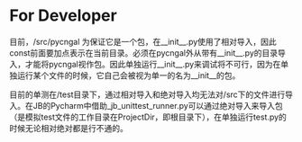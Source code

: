 # For Developer

目前，/src/pycngal 为保证它是一个包，在__init__.py使用了相对导入，因此const前面要加点表示在当前目录。必须在pycngal外从带有__init__.py的目录导入，才能将pycngal视作包。因此单独运行__init__.py来调试将不可行，因为在单独运行某个文件的时候，它自己会被视为单一的名为__init__的包。

目前的单测在/test目录下，通过相对导入和绝对导入均无法对/src下的文件进行导入。在JB的Pycharm中借助_jb_unittest_runner.py可以通过绝对导入来导入包（是模拟test文件的工作目录在ProjectDir，即根目录下），在单独运行test.py的时候无论相对绝对都是行不通的。